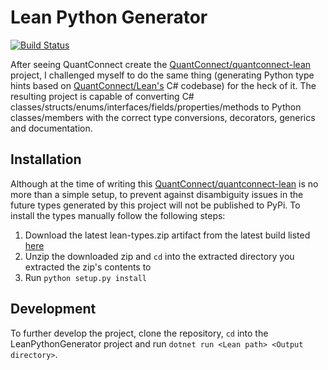 # Lean Python Generator

[![Build Status](https://github.com/jmerle/lean-python-generator/workflows/Build/badge.svg)](https://github.com/jmerle/lean-python-generator/actions?query=workflow%3ABuild)  

After seeing QuantConnect create the [QuantConnect/quantconnect-lean](https://github.com/QuantConnect/quantconnect-lean) project, I challenged myself to do the same thing (generating Python type hints based on [QuantConnect/Lean's](https://github.com/QuantConnect/Lean) C# codebase) for the heck of it. The resulting project is capable of converting C# classes/structs/enums/interfaces/fields/properties/methods to Python classes/members with the correct type conversions, decorators, generics and documentation.

## Installation

Although at the time of writing this [QuantConnect/quantconnect-lean](https://github.com/QuantConnect/quantconnect-lean) is no more than a simple setup, to prevent against disambiguity issues in the future types generated by this project will not be published to PyPi. To install the types manually follow the following steps:
1. Download the latest lean-types.zip artifact from the latest build listed [here](https://github.com/jmerle/lean-python-generator/actions?query=workflow:Build)
2. Unzip the downloaded zip and `cd` into the extracted directory you extracted the zip's contents to
3. Run `python setup.py install`

## Development

To further develop the project, clone the repository, `cd` into the LeanPythonGenerator project and run `dotnet run <Lean path> <Output directory>`.
